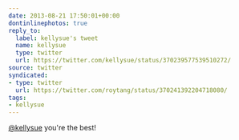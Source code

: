 ```yaml
---
date: 2013-08-21 17:50:01+00:00
dontinlinephotos: true
reply_to:
  label: kellysue's tweet
  name: kellysue
  type: twitter
  url: https://twitter.com/kellysue/status/370239577539510272/
source: twitter
syndicated:
- type: twitter
  url: https://twitter.com/roytang/status/370241392204718080/
tags:
- kellysue
---
```


[@kellysue](https://twitter.com/kellysue/) you're the best!